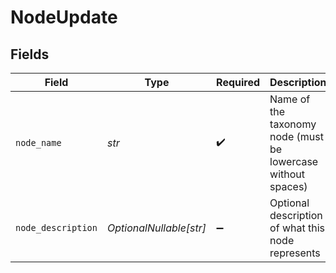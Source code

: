 # NodeUpdate


## Fields

| Field                                                        | Type                                                         | Required                                                     | Description                                                  | Example                                                      |
| ------------------------------------------------------------ | ------------------------------------------------------------ | ------------------------------------------------------------ | ------------------------------------------------------------ | ------------------------------------------------------------ |
| `node_name`                                                  | *str*                                                        | :heavy_check_mark:                                           | Name of the taxonomy node (must be lowercase without spaces) | electronics_accessories                                      |
| `node_description`                                           | *OptionalNullable[str]*                                      | :heavy_minus_sign:                                           | Optional description of what this node represents            | Electronics accessories and peripherals category             |